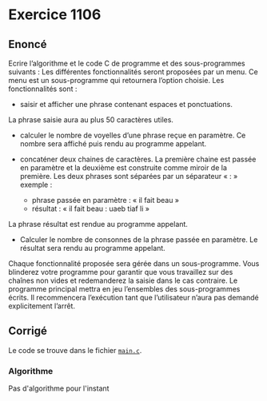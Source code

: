 # Exercice 1106

## Enoncé

Ecrire l’algorithme et le code C de programme et des sous-programmes suivants :
Les différentes fonctionnalités seront proposées par un menu. Ce menu est un sous-programme qui retournera l’option choisie.
Les fonctionnalités sont :
- saisir et afficher une phrase contenant espaces et ponctuations.

La phrase saisie aura au plus 50 caractères utiles.

- calculer le nombre de voyelles d’une phrase reçue en paramètre. Ce nombre sera affiché puis rendu au programme appelant.
- concaténer deux chaines de caractères. La première chaine est passée en paramètre et la deuxième est construite comme miroir de la première. Les deux phrases sont séparées par un séparateur « : » exemple :

    - phrase passée en paramètre : « il fait beau »
    - résultat : « il fait beau : uaeb tiaf li »

La phrase résultat est rendue au programme appelant.
- Calculer le nombre de consonnes de la phrase passée en paramètre. Le résultat sera rendu au programme appelant.

Chaque fonctionnalité proposée sera gérée dans un sous-programme. Vous blinderez votre programme pour garantir que vous travaillez sur des chaînes non vides et redemanderez la saisie dans le cas contraire. Le programme principal mettra en jeu l’ensembles des sous-programmes écrits. Il recommencera l’exécution tant que l’utilisateur n’aura pas demandé explicitement l’arrêt.

## Corrigé

Le code se trouve dans le fichier [`main.c`](../code/main.c).

### Algorithme

Pas d'algorithme pour l'instant